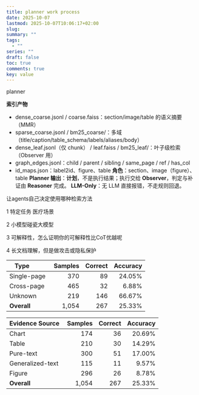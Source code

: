 ```yaml
---
title: planner work process
date: 2025-10-07
lastmod: 2025-10-07T10:06:17+02:00
slug:
summary: ""
tags:
  - ""
series: ""
draft: false
toc: true
comments: true
key: value
---
```

planner

**索引产物**
- dense_coarse.jsonl / coarse.faiss：section/image/table 的语义摘要（MMR）
- sparse_coarse.jsonl / bm25_coarse/：多域（title/caption/table_schema/labels/aliases/body）
- dense_leaf.jsonl（仅 chunk） / leaf.faiss / bm25_leaf/：叶子级检索（Observer 用）
- graph_edges.jsonl：child / parent / sibling / same_page / ref / has_col
- id_maps.json：label2id、figure、table
**角色**：section、image（figure）、table
**Planner 输出**：**计划**，不是执行结果；执行交给 **Observer**，判定与补证由 **Reasoner** 完成。
**LLM-Only**：无 LLM 直接报错，不走规则回退。

让agents自己决定使用哪种检索方法

1 特定任务 医疗场景

2 小模型碰瓷大模型

3 可解释性，怎么证明你的可解释性比CoT优越呢

4 长文档理解，但是做攻击或隐私保护


| Type         | Samples | Correct | Accuracy |
|--------------|--------:|--------:|---------:|
| Single-page  |     370 |      89 |   24.05% |
| Cross-page   |     465 |      32 |    6.88% |
| Unknown      |     219 |     146 |   66.67% |
| **Overall**  |   1,054 |     267 |   25.33% |


| Evidence Source  | Samples | Correct | Accuracy |
|------------------|--------:|--------:|---------:|
| Chart            |     174 |      36 |   20.69% |
| Table            |     210 |      30 |   14.29% |
| Pure-text        |     300 |      51 |   17.00% |
| Generalized-text |     115 |      11 |    9.57% |
| Figure           |     296 |      26 |    8.78% |
| **Overall**      |   1,054 |     267 |   25.33% |